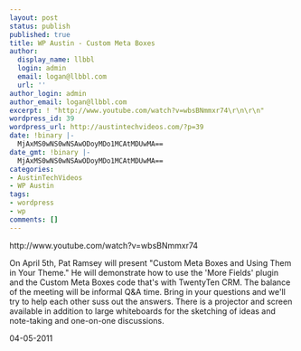 ```yaml
---
layout: post
status: publish
published: true
title: WP Austin - Custom Meta Boxes
author:
  display_name: llbbl
  login: admin
  email: logan@llbbl.com
  url: ''
author_login: admin
author_email: logan@llbbl.com
excerpt: ! "http://www.youtube.com/watch?v=wbsBNmmxr74\r\n\r\n"
wordpress_id: 39
wordpress_url: http://austintechvideos.com/?p=39
date: !binary |-
  MjAxMS0wNS0wNSAwODoyMDo1MCAtMDUwMA==
date_gmt: !binary |-
  MjAxMS0wNS0wNSAwODoyMDo1MCAtMDUwMA==
categories:
- AustinTechVideos
- WP Austin
tags:
- wordpress
- wp
comments: []
---
```

<p>http://www.youtube.com/watch?v=wbsBNmmxr74</p>
<p><a id="more"></a><a id="more-39"></a></p>
<p>On April 5th, Pat Ramsey will present "Custom Meta Boxes and Using Them in Your Theme." He will demonstrate how to use the 'More Fields' plugin and the Custom Meta Boxes code that's with TwentyTen CRM. The balance of the meeting will be informal Q&amp;A time. Bring in your questions and we'll try to help each other suss out the answers. There is a projector and screen available in addition to large whiteboards for the sketching of ideas and note-taking and one-on-one discussions.</p>
<p>04-05-2011</p>
